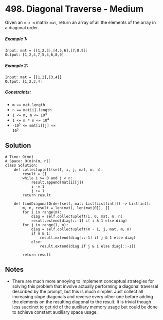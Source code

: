 # 498. Diagonal Traverse - Medium

Given an `m x n` matrix `mat`, return an array of all the elements of the array in a diagonal order.

##### Example 1:

```
Input: mat = [[1,2,3],[4,5,6],[7,8,9]]
Output: [1,2,4,7,5,3,6,8,9]
```

##### Example 2:

```
Input: mat = [[1,2],[3,4]]
Output: [1,2,3,4]
```

##### Constraints:

- `m == mat.length`
- `n == mat[i].length`
- <code>1 <= m, n <= 10<sup>4</sup></code>
- <code>1 <= m * n <= 10<sup>4</sup></code>
- <code>-10<sup>5</sup> <= mat[i][j] <= 10<sup>5</sup></code>

## Solution

```
# Time: O(mn)
# Space: O(min(m, n))
class Solution:
    def collectupleft(self, i, j, mat, m, n):
        result = []
        while i >= 0 and j < n:
            result.append(mat[i][j])
            i -= 1
            j += 1
        return result

    def findDiagonalOrder(self, mat: List[List[int]]) -> List[int]:
        m, n, result = len(mat), len(mat[0]), []
        for i in range(m):
            diag = self.collectupleft(i, 0, mat, m, n)
            result.extend(diag[::-1] if i & 1 else diag)
        for j in range(1, n):
            diag = self.collectupleft(m - 1, j, mat, m, n)
            if m & 1:
                result.extend(diag[::-1] if j & 1 else diag)
            else:
                result.extend(diag if j & 1 else diag[::-1])

        return result
```

## Notes
- There are much more annoying to implement conceptual strategies for solving this problem that involve actually performing a diagonal traversal described by the prompt, but this is much simpler. Just collect all increasing slope diagonals and reverse every other one before adding the elements on the resulting diagonal to the result. It is trivial though less succinct to get rid of the auxiliary memory usage but could be done to achieve constant auxiliary space usage. 